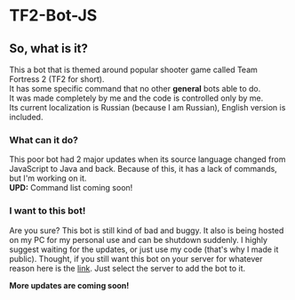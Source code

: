 # TF2-Bot-JS
## So, what is it?
This a bot that is themed around popular shooter game called Team Fortress 2 (TF2 for short).  
It has some specific command that no other **general** bots able to do.    
It was made completely by me and the code is controlled only by me.  
Its current localization is Russian (because I am Russian), English version is included.
### What can it do?
This poor bot had 2 major updates when its source language changed from JavaScript to Java and back. Because of this, it has a lack of commands, but I'm working on it.   
**UPD:**
Command list coming soon!
### I want to this bot!
Are you sure? This bot is still kind of bad and buggy. It also is being hosted on my PC for my personal use and can be shutdown suddenly. I highly suggest waiting for the updates, or just use my code (that's why I made it public). Thought, if you still want this bot on your server for whatever reason here is the [link](https://discordapp.com/oauth2/authorize?&client_id=556764690299093003&scope=bot&permissions=470019135). Just select the server to add the bot to it.   

**More updates are coming soon!**
